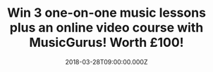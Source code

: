 ---
campaign-uuid: "c-9726f536-7a64-467f-bec4-94ded1dc42a4"
type: "Competition"
category: "Music"
date: "2018-03-28T09:00:00.000Z"
end-date: "2018-04-11T23:59:00.000Z"
disable-form: false
is_promoted: false
has_entry_page: true
title: "Win 3 one-on-one music lessons plus an online video course with MusicGurus!\
  \ Worth £100!"
competition-description: "<p>Calling all the musicians out there! We have a surprise\
  \ for you! Thanks to NME AAA and MusicGurus 3 music heroes could win a Rockschool\
  \ drum video course of their choice (or any other MusicGurus course) and 3 personal\
  \ online lessons from a friendly and expert teacher to set them off in the right\
  \ direction!</p> \n<p>Liking what you hear? Click on the link below for a chance\
  \ to win!</p>\n"
hero-header: "Win 3 one-on-one music lessons plus an online video course with MusicGurus!\
  \ Worth £100!"
terms-confirmation: "N/A"
banner-img: "https://assets.expresslyapp.com/asset-41c0aab7-43b7-49cf-8b33-2e2cdcca1cb0.png"
logo-left-href: "https://www.musicgurus.com/"
logo-left-image: "https://assets.expresslyapp.com/asset-78f189a4-1ce3-4c02-85c0-e96cd9039121.jpg"
logo-left-title: "MusicGurus"
bg-image-hero: "https://assets.expresslyapp.com/asset-e2379a2b-2fe8-465d-aa34-742d28aac117.png"
bg-image-first: "https://assets.expresslyapp.com/asset-40a1bbd9-5003-4989-a146-9c3e6ec8c909.png"
bg-image-second: "https://assets.expresslyapp.com/asset-21ce8266-be4b-468b-af07-e1d571e73120.png"
bg-image-third: "https://assets.expresslyapp.com/asset-28399afc-2090-46cc-ba49-026e196f5ee3.png"
section1-content: "<p>MusicGurus.com is the #1 place to learn music online! \nBeginners\
  \ just starting out and experienced musicians choose from 1000s of video lessons\
  \ across a range of instrument and styles taught by top teachers and contemporary\
  \ stars such as Katie Melua, Everything Everything and Radiohead.</p>\n<p>Students\
  \ learn anything from piano to electronic music production and more with HD video\
  \ lessons and get 1-2-1 personalized tutoring from awesome teachers anytime, anywhere.</p>\n"
section2-content: "<p>MusicGurus has just released new courses for the ENTIRE drum\
  \ syllabus for the global leaders in contemporary music education and exams, Rockschool!\
  \ This means students can now join a community of hundreds of thousands of Rockschool\
  \ students and experience the full learning journey for drums!</p>\n<img src=\"\
  https://aaa.nme.com/img/rockschool-logo.png?cb=623\" height=\"64\" width=\"200\"\
  >\n"
section3-content: "<p>Get ready, because NME AAA is partnering with them to give 3\
  \ lucky winners the chance of winning a Rockschool video course of their choice\
  \ and 3 personal online lessons from an expert teacher worth £100 each!<p/>\n<p>Sounds\
  \ amazing, right? Don’t miss out on this amazing opportunity and enter below for\
  \ a chance to win!</p> \n<p>Good luck!</p>\n"
entry-title: "Win 3 one-on-one music lessons plus an online video course with MusicGurus!"
entry-content: "<p>Enter the draw to win any MusicGurus online video course (including\
  \ the newest Rockschool Drums course) plus 3 personal lessons on MusicGurus by completing\
  \ the form below before 23:59 on 11 April 2018.</p>\n"
has-winner: true
winner-title: "CONGRATULATIONS to the first 2 winners: Maddie King & Theo Davey who\
  \ won an amazing course and lessons with MusicGurus!"
winner-banner: "https://assets.expresslyapp.com/asset-3262ddb8-ab92-4052-9639-81cfe4cf266a.jpg"
prize-description: "One of 3 \"Rockschool video course of choice including 3 personal\
  \ online lessons from an expert teacher\", indicatively worth £100 (depending on\
  \ the actual winner's choice of course and tutor)"
country-restrictions:
- "GB"
---